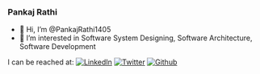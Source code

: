 ### Pankaj Rathi

- 👋 Hi, I’m @PankajRathi1405
- 👀 I’m interested in Software System Designing, Software Architecture, Software Development

I can be reached at:
[![LinkedIn](https://img.shields.io/badge/linkedin-%230077B5.svg?style=for-the-badge&logo=linkedin&logoColor=white)](https://www.linkedin.com/in/pankaj-rathi/) [![Twitter](https://img.shields.io/twitter/url?label=PankajRathi1405&style=for-the-badge&url=https%3A%2F%2Ftwitter.com%2FPankajRathi1405)](https://twitter.com/PankajRathi1405) [![Github](https://img.shields.io/github/followers/pankajrathi1405?label=pankajrathi1405&style=for-the-badge)](https://github.com/pankajrathi1405)
